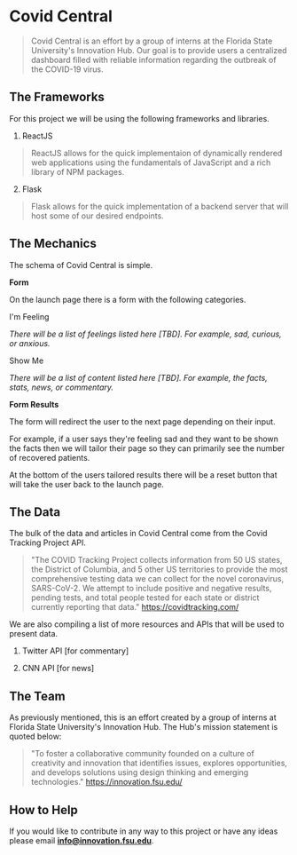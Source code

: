 # Covid Central 

> Covid Central is an effort by a group of interns at the Florida State University's Innovation Hub. Our goal is to provide users a centralized dashboard filled with reliable information regarding the outbreak of the COVID-19 virus.

## The Frameworks

For this project we will be using the following frameworks and libraries.
1. ReactJS 
> ReactJS allows for the quick implementaion of dynamically rendered web applications using the fundamentals of JavaScript and a rich library of NPM packages.
2. Flask
> Flask allows for the quick implementation of a backend server that will host some of our desired endpoints.

## The Mechanics

The schema of Covid Central is simple.

**Form**

On the launch page there is a form with the following categories.

I'm Feeling

*There will be a list of feelings listed here [TBD]. For example, sad, curious, or anxious.*

Show Me

*There will be a list of content listed here [TBD]. For example, the facts, stats, news, or commentary.*


**Form Results** 

The form will redirect the user to the next page depending on their input.

For example, if a user says they're feeling sad and they want to be shown the facts then we will tailor their page so they can primarily see the number of recovered patients. 

At the bottom of the users tailored results there will be a reset button that will take the user back to the launch page. 

## The Data

The bulk of the data and articles in Covid Central come from the Covid Tracking Project API.

> "The COVID Tracking Project collects information from 50 US states, the District of Columbia, and 5 other US territories to provide the most comprehensive testing data we can collect for the novel coronavirus, SARS-CoV-2. We attempt to include positive and negative results, pending tests, and total people tested for each state or district currently reporting that data." https://covidtracking.com/

We are also compiling a list of more resources and APIs that will be used to present data.

1. Twitter API [for commentary] 

2. CNN API [for news]

## The Team

As previously mentioned, this is an effort created by a group of interns at Florida State University's Innovation Hub. The Hub's mission statement is quoted below:
> "To foster a collaborative community founded on a culture of creativity and innovation that identifies issues, explores opportunities, and develops solutions using design thinking and emerging technologies." https://innovation.fsu.edu/

## How to Help

If you would like to contribute in any way to this project or have any ideas please email **info@innovation.fsu.edu**. 

